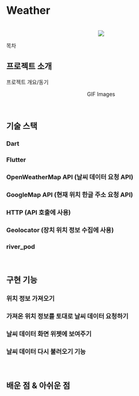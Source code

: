 # Weather

<p align="center">
  <br>
  <img src="https://user-images.githubusercontent.com/96646202/236720076-80540dcb-6a5a-4cec-8e57-bf69872cf7b6.gif">
  <br>
</p>

목차

## 프로젝트 소개

<p align="justify">
프로젝트 개요/동기
</p>

<p align="center">
GIF Images
</p>

<br>

## 기술 스택
### Dart
### Flutter
### OpenWeatherMap API (날씨 데이터 요청 API)
### GoogleMap API (현재 위치 한글 주소 요청 API)
### HTTP (API 호출에 사용)
### Geolocator (장치 위치 정보 수집에 사용)
### river_pod
<br>

## 구현 기능

### 위치 정보 가져오기

### 가져온 위치 정보를 토대로 날씨 데이터 요청하기

### 날씨 데이터 화면 위젯에 보여주기

### 날씨 데이터 다시 불러오기 기능

<br>

## 배운 점 & 아쉬운 점

<p align="justify">

</p>

<br>

